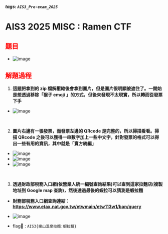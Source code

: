 ##### tags: `AIS3_Pre-exam_2025`
# AIS3 2025 MISC : Ramen CTF
<style>
.red {
  color: red;
}
.blue {
  color: blue;
}
.purple {
  color: #7D3382;
}
.light_purple {
  color: #810cf5;
}
</style>

<span class=""></span>

## <span class="red">題目</span>

- ![image](https://hackmd.io/_uploads/r1i8BgJfxg.png)

## <span class="red">解題過程</span>

1. **這題把拿到的 zip 檔解壓縮後會拿到圖片，但是圖片很明顯被遮住了。一開始是想透過移除「猴子 emoji 」的方式，但後來發現不太現實，所以轉而從發票下手**

- ![image](https://hackmd.io/_uploads/rkjqHxkMee.png)

&emsp;

2. **圖片右邊有一張發票，而發票左邊的 QRcode 是完整的，所以掃描看看。掃描 QRcode 之後可以獲得一串數字加上一些中文字，針對發票的格式可以得出一些有用的資訊，其中就是「賣方統編」**

- ![image](https://hackmd.io/_uploads/S1_7Ie1Gle.png)
- ![image](https://hackmd.io/_uploads/r1y5seyMgg.png)
- ![image](https://hackmd.io/_uploads/r1ucUe1fge.png)

&emsp;

3. **透過財政部稅務入口網(依營業人統一編號查詢結果)可以查到這家拉麵店(複製地址到 Google map 查詢)，然後透過最後的蝦拉可以猜測是蝦拉麵**

- **財務部稅務入口網查詢連結：https://www.etax.nat.gov.tw/etwmain/etw113w1/ban/query**

- ![image](https://hackmd.io/_uploads/Sya7wxyGxe.png)

- flag🚩 : `AIS3{樂山溫泉拉麵:蝦拉麵}`